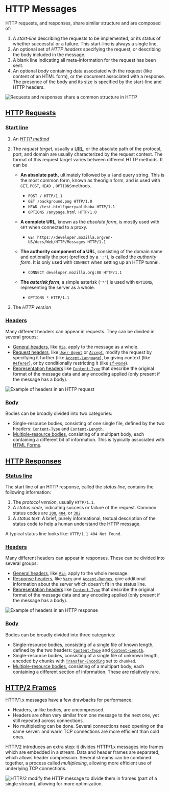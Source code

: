 # HTTP Messages

HTTP requests, and responses, share similar structure and are composed of:

1. A *start-line* describing the requests to be implemented, or its status of whether successful or a failure. This start-line is always a single line.
2. An optional set of *HTTP headers* specifying the request, or describing the body included in the message.
3. A blank line indicating all meta-information for the request has been sent.
4. An optional *body* containing data associated with the request (like content of an HTML form), or the document associated with a response. The presence of the body and its size is specified by the start-line and HTTP headers.

![Requests and responses share a common structure in HTTP](https://developer.mozilla.org/en-US/docs/Web/HTTP/Messages/httpmsgstructure2.png)

## [HTTP Requests](https://developer.mozilla.org/en-US/docs/Web/HTTP/Messages#http_requests)

### [Start line](https://developer.mozilla.org/en-US/docs/Web/HTTP/Messages#start_line)

1. An *[HTTP method](https://developer.mozilla.org/en-US/docs/Web/HTTP/Methods)*

2. The *request target*, usually a [URL](https://developer.mozilla.org/en-US/docs/Glossary/URL), or the absolute path of the protocol, port, and domain are usually characterized by the request context. The format of this request target varies between different HTTP methods. It can be

   - **An absolute path,** ultimately followed by a `?`and query string. This is the most common form, known as theorigin form, and is used with `GET`, `POST`, `HEAD `, `OPTIONS`methods.
     - `POST / HTTP/1.1`
     - `GET /background.png HTTP/1.0`
     - `HEAD /test.html?query=alibaba HTTP/1.1`
     - `OPTIONS /anypage.html HTTP/1.0`

   - **A complete URL**, known as the *absolute form*, is mostly used with `GET` when connected to a proxy. 
     - `GET https://developer.mozilla.org/en-US/docs/Web/HTTP/Messages HTTP/1.1`
   - **The authority component of a URL**, consisting of the domain name and optionally the port (prefixed by a `':'`), is called the *authority form*. It is only used with `CONNECT` when setting up an HTTP tunnel. 
     - `CONNECT developer.mozilla.org:80 HTTP/1.1`
   - **The *asterisk form***, a simple asterisk (`'*'`) is used with `OPTIONS`, representing the server as a whole. 
     - `OPTIONS * HTTP/1.1`

3. The *HTTP version*

### [Headers](https://developer.mozilla.org/en-US/docs/Web/HTTP/Messages#headers)

Many different headers can appear in requests. They can be divided in several groups:

- [General headers](https://developer.mozilla.org/en-US/docs/Glossary/General_header), like [`Via`](https://developer.mozilla.org/en-US/docs/Web/HTTP/Headers/Via), apply to the message as a whole.
- [Request headers](https://developer.mozilla.org/en-US/docs/Glossary/Request_header), like [`User-Agent`](https://developer.mozilla.org/en-US/docs/Web/HTTP/Headers/User-Agent) or [`Accept`](https://developer.mozilla.org/en-US/docs/Web/HTTP/Headers/Accept), modify the request by specifying it further (like [`Accept-Language`](https://developer.mozilla.org/en-US/docs/Web/HTTP/Headers/Accept-Language)), by giving context (like [`Referer`](https://developer.mozilla.org/en-US/docs/Web/HTTP/Headers/Referer)), or by conditionally restricting it (like [`If-None`](https://developer.mozilla.org/en-US/docs/Web/HTTP/Headers/If-None)).
- [Representation headers](https://developer.mozilla.org/en-US/docs/Glossary/Representation_header) like [`Content-Type`](https://developer.mozilla.org/en-US/docs/Web/HTTP/Headers/Content-Type) that describe the original format of the message data and any encoding applied (only present if the message has a body).

<img src="https://developer.mozilla.org/en-US/docs/Web/HTTP/Messages/http_request_headers3.png" alt="Example of headers in an HTTP request" />

### [Body](https://developer.mozilla.org/en-US/docs/Web/HTTP/Messages#body)

Bodies can be broadly divided into two categories:

- Single-resource bodies, consisting of one single file, defined by the two headers: [`Content-Type`](https://developer.mozilla.org/en-US/docs/Web/HTTP/Headers/Content-Type) and [`Content-Length`](https://developer.mozilla.org/en-US/docs/Web/HTTP/Headers/Content-Length).
- [Multiple-resource bodies](https://developer.mozilla.org/en-US/docs/Web/HTTP/Basics_of_HTTP/MIME_types#multipartform-data), consisting of a multipart body, each containing a different bit of information. This is typically associated with [HTML Forms](https://developer.mozilla.org/en-US/docs/Learn/Forms).

## [HTTP Responses](https://developer.mozilla.org/en-US/docs/Web/HTTP/Messages#http_responses)

### [Status line](https://developer.mozilla.org/en-US/docs/Web/HTTP/Messages#status_line)

The start line of an HTTP response, called the *status line*, contains the following information:

1. The *protocol version*, usually `HTTP/1.1`.
2. A *status code*, indicating success or failure of the request. Common status codes are [`200`](https://developer.mozilla.org/en-US/docs/Web/HTTP/Status/200), [`404`](https://developer.mozilla.org/en-US/docs/Web/HTTP/Status/404), or [`302`](https://developer.mozilla.org/en-US/docs/Web/HTTP/Status/302)
3. A *status text*. A brief, purely informational, textual description of the status code to help a human understand the HTTP message.

A typical status line looks like: `HTTP/1.1 404 Not Found`.

### [Headers](https://developer.mozilla.org/en-US/docs/Web/HTTP/Messages#headers_2)

Many different headers can appear in responses. These can be divided into several groups:

- [General headers](https://developer.mozilla.org/en-US/docs/Glossary/General_header), like [`Via`](https://developer.mozilla.org/en-US/docs/Web/HTTP/Headers/Via), apply to the whole message.
- [Response headers](https://developer.mozilla.org/en-US/docs/Glossary/Response_header), like [`Vary`](https://developer.mozilla.org/en-US/docs/Web/HTTP/Headers/Vary) and [`Accept-Ranges`](https://developer.mozilla.org/en-US/docs/Web/HTTP/Headers/Accept-Ranges), give additional information about the server which doesn't fit in the status line.
- [Representation headers](https://developer.mozilla.org/en-US/docs/Glossary/Representation_header) like [`Content-Type`](https://developer.mozilla.org/en-US/docs/Web/HTTP/Headers/Content-Type) that describe the original format of the message data and any encoding applied (only present if the message has a body).

![Example of headers in an HTTP response](https://developer.mozilla.org/en-US/docs/Web/HTTP/Messages/http_response_headers3.png)

### [Body](https://developer.mozilla.org/en-US/docs/Web/HTTP/Messages#body_2)

Bodies can be broadly divided into three categories:

- Single-resource bodies, consisting of a single file of known length, defined by the two headers: [`Content-Type`](https://developer.mozilla.org/en-US/docs/Web/HTTP/Headers/Content-Type) and [`Content-Length`](https://developer.mozilla.org/en-US/docs/Web/HTTP/Headers/Content-Length).
- Single-resource bodies, consisting of a single file of unknown length, encoded by chunks with [`Transfer-Encoding`](https://developer.mozilla.org/en-US/docs/Web/HTTP/Headers/Transfer-Encoding) set to `chunked`.
- [Multiple-resource bodies](https://developer.mozilla.org/en-US/docs/Web/HTTP/Basics_of_HTTP/MIME_types#multipartform-data), consisting of a multipart body, each containing a different section of information. These are relatively rare.

## [HTTP/2 Frames](https://developer.mozilla.org/en-US/docs/Web/HTTP/Messages#http2_frames)

HTTP/1.x messages have a few drawbacks for performance:

- Headers, unlike bodies, are uncompressed.
- Headers are often very similar from one message to the next one, yet still repeated across connections.
- No multiplexing can be done. Several connections need opening on the same server: and warm TCP connections are more efficient than cold ones.

HTTP/2 introduces an extra step: it divides HTTP/1.x messages into frames which are embedded in a stream. Data and header frames are separated, which allows header compression. Several streams can be combined together, a process called *multiplexing*, allowing more efficient use of underlying TCP connections.

![HTTP/2 modify the HTTP message to divide them in frames (part of a single stream), allowing for more optimization.](https://developer.mozilla.org/en-US/docs/Web/HTTP/Messages/binary_framing2.png)